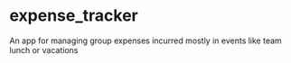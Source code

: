 expense_tracker
===============

An app for managing group expenses incurred mostly in events like team lunch or vacations 
